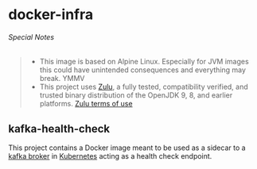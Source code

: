 docker-infra
============

###### Special Notes
> * This image is based on Alpine Linux. Especially for JVM images this could have unintended consequences and everything may break. YMMV
> * This project uses [Zulu](https://www.azul.com/downloads/zulu/), a fully tested, compatibility verified, and trusted binary distribution of the OpenJDK 9, 8, and earlier platforms. [Zulu terms of use](https://www.azul.com/products/zulu-and-zulu-enterprise/zulu-terms-of-use/)

kafka-health-check
---------

This project contains a Docker image meant to be used as a sidecar to a [kafka
broker](https://zookeeper.apache.org/) in [Kubernetes](http://kubernetes.io/) acting as a health check endpoint.
